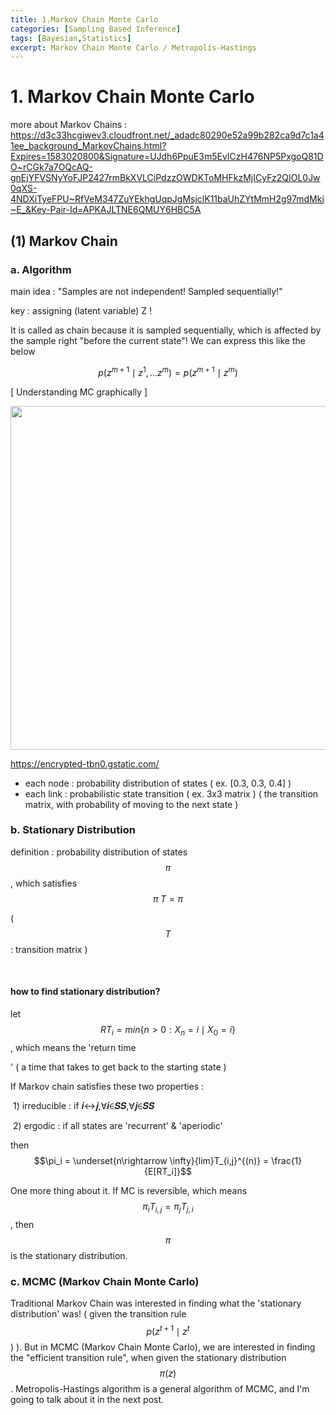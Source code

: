 ```yaml
---
title: 1.Markov Chain Monte Carlo
categories: [Sampling Based Inference]
tags: [Bayesian,Statistics]
excerpt: Markov Chain Monte Carlo / Metropolis-Hastings
---
```


# 1. Markov Chain Monte Carlo
more about Markov Chains : https://d3c33hcgiwev3.cloudfront.net/_adadc80290e52a99b282ca9d7c1a41ee_background_MarkovChains.html?Expires=1583020800&Signature=UJdh6PpuE3m5EvICzH476NP5PxgoQ81DO~rCGk7a7OQcAQ-gnEjYFVSNyYoFJP2427rmBkXVLCiPdzzOWDKToMHFkzMjICyFz2QIOL0Jw0qXS-4NDXiTyeFPU~RfVeM347ZuYEkhgUqpJgMsjclK11baUhZYtMmH2g97mdMki~E_&Key-Pair-Id=APKAJLTNE6QMUY6HBC5A

## (1) Markov Chain
<script src="https://cdn.mathjax.org/mathjax/latest/MathJax.js?config=TeX-AMS-MML_HTMLorMML" type="text/javascript"></script>

### a. Algorithm

main idea : "Samples are not independent! Sampled sequentially!"

key : assigning (latent variable) Z !

It is called as chain because it is sampled sequentially, which is affected by the sample right "before the current state"! We can express this like the below

$$p(z^{m+1} \mid z^{1},...z^{m}) = p(z^{m+1} \mid z^{m})$$



[ Understanding MC graphically ]

<img src="https://encrypted-tbn0.gstatic.com/images?q=tbn%3AANd9GcQAJQ5ToCyTUkgU0RaiE1rQy59yltA3yzkZKSiiVcJ264aKUmd4" width="550" /> </br>

https://encrypted-tbn0.gstatic.com/

- each node : probability distribution of states ( ex. [0.3, 0.3, 0.4] )
- each link : probabilistic state transition ( ex. 3x3 matrix )
  ( the transition matrix, with probability of moving to the next state )<br>



### b. Stationary Distribution

definition : probability distribution of states $$\pi$$, which satisfies $$\pi\; T = \pi$$ 

( $$T$$ : transition matrix )

<br>

#### how to find stationary distribution?

 let $$RT_i = min\{n>0 : X_n =i \mid X_0 =i\}$$, which means the 'return time

' ( a time that takes to get back to the starting state )



If Markov chain satisfies these two properties :

​	1) irreducible : if 𝒊↔𝒋,∀𝒊∈𝑺𝑺,∀𝒋∈𝑺𝑺

​	2) ergodic : if all states are 'recurrent' & 'aperiodic'

then $$\pi_i = \underset{n\rightarrow \infty}{lim}T_{i,j}^{(n)} = \frac{1}{E[RT_i]}$$

One more thing about it. If MC is reversible, which means $$\pi_i T_{i,j} = \pi_j T_{j,i}$$, then $$\pi$$ is the stationary distribution. 



### c. MCMC (Markov Chain Monte Carlo)

Traditional Markov Chain was interested in finding what the 'stationary distribution' was! ( given the transition rule $$p(z^{t+1} \mid z^{t}$$ ) ). But in MCMC (Markov Chain Monte Carlo), we are interested in finding the "efficient transition rule", when given the stationary distribution $$\pi(z) $$. Metropolis-Hastings algorithm is a general algorithm of MCMC, and I'm going to talk about it in the next post.
